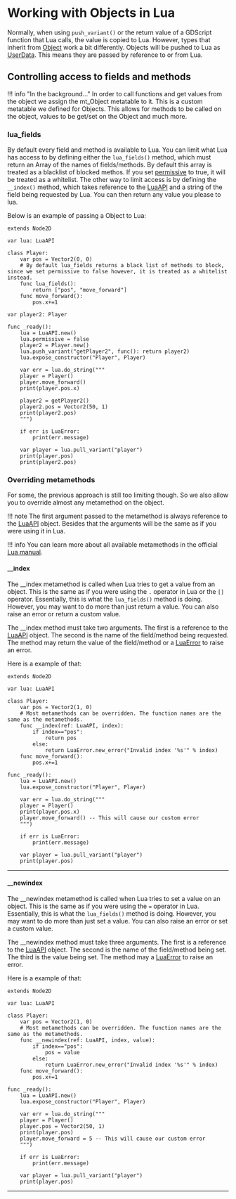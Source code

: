 # Working with Objects in Lua
Normally, when using `push_variant()` or the return value of a GDScript function that Lua calls, the value is copied to Lua. However, types that inherit from [Object](https://docs.godotengine.org/en/stable/classes/class_object.html) work a bit differently. Objects will be pushed to Lua as [UserData](https://www.lua.org/pil/28.1.html). This means they are passed by reference to or from Lua.

## Controlling access to fields and methods
!!! info "In the background..."
	In order to call functions and get values from the object we assign the mt_Object metatable to it. This is a custom metatable we defined for Objects. This allows for methods to be called on the object, values to be get/set on the Object and much more.
### lua_fields
By default every field and method is available to Lua. You can limit what Lua has access to by defining either the `lua_fields()` method, which must return an Array of the names of fields/methods. By default this array is treated as a blacklist of blocked methos. If you set [permissive](../classes/lua_api.md#permissive-bool) to true, it will be treated as a whitelist. The other way to limit access is by defining the `__index()` method, which takes reference to the [LuaAPI](../classes/lua_api.md) and a string of the field being requested by Lua. You can then return any value you please to lua.

Below is an example of passing a Object to Lua:
```gdscript linenums="1"
extends Node2D

var lua: LuaAPI

class Player:
	var pos = Vector2(0, 0)
	# By default lua_fields returns a black list of methods to block, since we set permissive to false however, it is treated as a whitelist instead.
	func lua_fields():
		return ["pos", "move_forward"]
	func move_forward():
		pos.x+=1

var player2: Player

func _ready():
	lua = LuaAPI.new()
	lua.permissive = false
	player2 = Player.new()
	lua.push_variant("getPlayer2", func(): return player2)
	lua.expose_constructor("Player", Player)

	var err = lua.do_string("""
    player = Player()
    player.move_forward()
    print(player.pos.x)

    player2 = getPlayer2()
    player2.pos = Vector2(50, 1)
    print(player2.pos)
    """)

    if err is LuaError:
		print(err.message)

	var player = lua.pull_variant("player")
	print(player.pos)
	print(player2.pos)
```
### Overriding metamethods
For some, the previous approach is still too limiting though. So we also allow you to override almost any metamethod on the object.

!!! note
	The first argument passed to the metamethod is always reference to the [LuaAPI](../classes/lua_api.md) object. Besides that the arguments will be the same as if you were using it in Lua.

!!! info
	You can learn more about all available metamethods in the official [Lua manual](https://www.lua.org/manual/5.3/manual.html#2.4).

#### __index
The __index metamethod is called when Lua tries to get a value from an object. This is the same as if you were using the `.` operator in Lua or the `[]` operator. Essentially, this is what the `lua_fields()` method is doing. However, you may want to do more than just return a value. You can also raise an error or return a custom value. 

The __index method must take two arguments. The first is a reference to the [LuaAPI](../classes/lua_api.md) object. The second is the name of the field/method being requested. The method may return the value of the field/method or a [LuaError](../classes/lua_error.md) to raise an error.

 Here is a example of that:
```gdscript linenums="1"
extends Node2D

var lua: LuaAPI

class Player:
	var pos = Vector2(1, 0)
	# Most metamethods can be overridden. The function names are the same as the metamethods.
	func __index(ref: LuaAPI, index):
		if index=="pos":
			return pos
		else:
			return LuaError.new_error("Invalid index '%s'" % index)
	func move_forward():
		pos.x+=1

func _ready():
	lua = LuaAPI.new()
	lua.expose_constructor("Player", Player)

	var err = lua.do_string("""
    player = Player()
    print(player.pos.x)
    player.move_forward() -- This will cause our custom error
    """)

	if err is LuaError:
		print(err.message)

	var player = lua.pull_variant("player")
	print(player.pos)
```

---

#### __newindex
The __newindex metamethod is called when Lua tries to set a value on an object. This is the same as if you were using the `=` operator in Lua. Essentially, this is what the `lua_fields()` method is doing. However, you may want to do more than just set a value. You can also raise an error or set a custom value.

The __newindex method must take three arguments. The first is a reference to the [LuaAPI](../classes/lua_api.md) object. The second is the name of the field/method being set. The third is the value being set. The method may a [LuaError](../classes/lua_error.md) to raise an error.

 Here is a example of that:
```gdscript
extends Node2D

var lua: LuaAPI

class Player:
	var pos = Vector2(1, 0)
	# Most metamethods can be overridden. The function names are the same as the metamethods.
	func __newindex(ref: LuaAPI, index, value):
		if index=="pos":
			pos = value
		else:
			return LuaError.new_error("Invalid index '%s'" % index)
	func move_forward():
		pos.x+=1

func _ready():
	lua = LuaAPI.new()
	lua.expose_constructor("Player", Player)

	var err = lua.do_string("""
	player = Player()
	player.pos = Vector2(50, 1)
	print(player.pos)
	player.move_forward = 5 -- This will cause our custom error
	""")

	if err is LuaError:
		print(err.message)

	var player = lua.pull_variant("player")
	print(player.pos)
```

---

